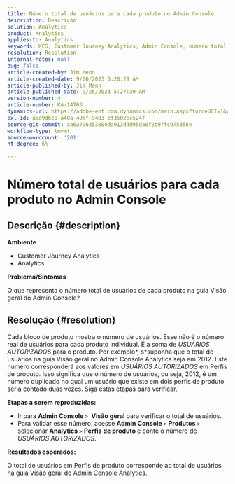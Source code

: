 ```yaml
---
title: Número total de usuários para cada produto no Admin Console
description: Descrição
solution: Analytics
product: Analytics
applies-to: Analytics
keywords: KCS, Customer Journey Analytics, Admin Console, número total de usuários, produto, Adobe Analytics
resolution: Resolution
internal-notes: null
bug: false
article-created-by: Jim Menn
article-created-date: 9/26/2023 5:26:29 AM
article-published-by: Jim Menn
article-published-date: 9/26/2023 5:27:30 AM
version-number: 4
article-number: KA-14703
dynamics-url: https://adobe-ent.crm.dynamics.com/main.aspx?forceUCI=1&pagetype=entityrecord&etn=knowledgearticle&id=e8578c3b-2d5c-ee11-be6f-6045bd006268
exl-id: a5a9d6e8-a40a-49df-9403-cf3502ec524f
source-git-commit: aa6a79635380eda913ddd95da0f2b97fc975356e
workflow-type: tm+mt
source-wordcount: '201'
ht-degree: 6%

---
```


# Número total de usuários para cada produto no Admin Console

## Descrição {#description}


<b>Ambiente</b>

- Customer Journey Analytics
- Analytics




<b>Problema/Sintomas</b>

O que representa o número total de usuários de cada produto na guia Visão geral do Admin Console?




## Resolução {#resolution}


Cada bloco de produto mostra o número de usuários. Esse não é o número real de usuários para cada produto individual. É a soma de *USUÁRIOS AUTORIZADOS* para o produto. Por exemplo*, s*suponha que o total de usuários na guia Visão geral no Admin Console Analytics seja em 2012. Este número corresponderá aos valores em *USUÁRIOS AUTORIZADOS* em Perfis de produto. Isso significa que o número de usuários, ou seja, 2012, é um número duplicado no qual um usuário que existe em dois perfis de produto seria contado duas vezes. Siga estas etapas para verificar.

<b>Etapas a serem reproduzidas:</b>

- Ir para <b>Admin Console </b>`>` <b> Visão geral </b>para verificar o total de usuários.
- Para validar esse número, acesse <b>Admin Console </b>`>`  <b>Produtos</b> `>`  selecionar <b>Analytics </b>`>`  <b>Perfis de produto </b>e conte o número de *USUÁRIOS AUTORIZADOS*.




<b>Resultados esperados:</b>

O total de usuários em Perfis de produto corresponde ao total de usuários na guia Visão geral do Admin Console Analytics.
